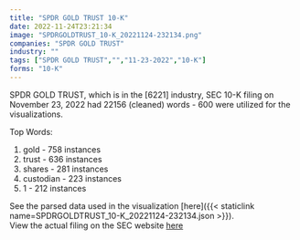 ```yaml
---
title: "SPDR GOLD TRUST 10-K"
date: 2022-11-24T23:21:34
image: "SPDRGOLDTRUST_10-K_20221124-232134.png"
companies: "SPDR GOLD TRUST"
industry: ""
tags: ["SPDR GOLD TRUST","","11-23-2022","10-K"]
forms: "10-K"
---
```

SPDR GOLD TRUST, which is in the  [6221] industry, SEC 10-K filing on November 23, 2022 had 22156 (cleaned) words - 600 were utilized for the visualizations.

Top Words:
1. gold - 758 instances
2. trust - 636 instances
3. shares - 281 instances
4. custodian - 223 instances
5. 1 - 212 instances


See the parsed data used in the visualization [here]({{< staticlink name=SPDRGOLDTRUST_10-K_20221124-232134.json >}}).  
View the actual filing on the SEC website [here](https://www.sec.gov/Archives/edgar/data/1222333/0001193125-22-291881.txt)